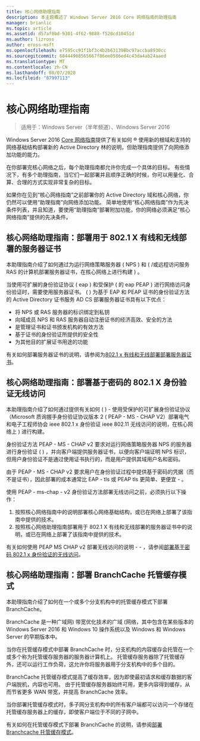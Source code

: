 ```yaml
---
title: 核心网络助理指南
description: 本主题概述了 Windows Server 2016 Core 网络指南的助理指南
manager: brianlic
ms.topic: article
ms.assetid: d57af0bd-9301-4f62-9888-f528cd10451d
ms.author: lizross
author: eross-msft
ms.openlocfilehash: e7595cc91f1bf3c4b2b631398bc97accba8930cc
ms.sourcegitcommit: 68444968565667f86ee0586ed4c43da4ab24aaed
ms.translationtype: MT
ms.contentlocale: zh-CN
ms.lasthandoff: 08/07/2020
ms.locfileid: "87997113"
---
```

# <a name="core-network-companion-guidance"></a>核心网络助理指南

>适用于：Windows Server（半年频道）、Windows Server 2016

Windows Server 2016 [Core 网络指南](../core-network-guide.md)提供了有关如何 &reg; 使用新的根域和支持的网络基础结构部署新的 Active Directory 林的说明，但助理指南提供了向网络添加功能的能力。

在你部署完核心网络之后，每个助理指南都允许你完成一个具体的目标。 有些情况下，有多个助理指南，当它们一起部署并且顺序正确的时候，你可以用量化、合算、合理的方式实现非常复杂的目标。

如果你在见到“核心网络指南”之前部署你的 Active Directory 域和核心网络，你仍然可以使用“助理指南”向网络添加功能。 简单地使用“核心网络指南”作为先决条件列表，并且知道，要使用“助理指南”部署附加功能，你的网络必须满足“核心网络指南”提供的先决条件。

## <a name="core-network-companion-guide-deploy-server-certificates-for-8021x-wired-and-wireless-deployments"></a>核心网络助理指南：部署用于 802.1 X 有线和无线部署的服务器证书

本助理指南介绍了如何通过为运行网络策略服务器 \( NPS \) 和 \( /或远程访问服务 RAS 的计算机部署服务器证书，在核心网络上进行构建 \) 。

当使用可扩展的身份验证协议 \( eap \) 和受保护 \( 的 eap PEAP \) 进行网络访问身份验证时，需要使用服务器证书。 \( \) 为基于 EAP 和 PEAP 证书的身份验证方法的 Active Directory 证书服务 AD CS 部署服务器证书具有以下优点：

- 将 NPS 或 RAS 服务器的标识绑定到私钥
- 向域成员 NPS 和 RAS 服务器自动注册证书的经济高效、安全的方法
- 是管理证书和证书颁发机构的有效方法
- 基于证书的身份验证所提供的安全性
- 为其他目的扩展证书用途的功能

有关如何部署服务器证书的说明，请参阅为[802.1 x 有线和无线部署部署服务器证书](server-certs/Deploy-Server-Certificates-for-802.1X-Wired-and-Wireless-Deployments.md)。
## <a name="core-network-companion-guide-deploy-password-based-8021x-authenticated-wireless-access"></a>核心网络助理指南：部署基于密码的 802.1 X 身份验证无线访问

本助理指南介绍了如何通过提供有关如何 \( \) \- 使用受保护的可扩展身份验证协议（Microsoft 质询握手身份验证协议版本 2 \( PEAP \- MS \- CHAP V2）部署电气和电子工程师协会 ieee 802.1 x 身份验证 ieee 802.11 无线访问的说明，在核心网络上 \) 进行构建。

身份验证方法 PEAP \- MS \- CHAP v2 要求对运行网络策略服务器 NPS 的服务器进行身份验证 \( \) ，并向客户端提供服务器证书，以便向客户端证明 NPS 标识，但用户身份验证不是通过使用证书执行的，而是用户提供其域用户名和密码。

由于 PEAP \- MS \- CHAP v2 要求用户在身份验证过程中提供基于密码的凭据（而不是证书），因此部署的成本通常比 EAP \- tls 或 PEAP tls 更简单、更便宜 \- 。

使用 PEAP \- ms-chap \- v2 身份验证方法部署无线访问之前，必须执行以下操作：

1. 按照核心网络指南中的说明部署核心网络基础结构，或已在网络上部署了该指南中提供的技术。
2. 按照核心网络助理指南部署用于 802.1 X 有线和无线部署的服务器证书中的说明，或已在网络上部署了该指南中提供的技术。

有关如何使用 PEAP MS CHAP v2 部署无线访问的说明 \- \- ，请参阅[部署基于密码 802.1 x 身份验证的无线访问](wireless/a-deploy-8021X-wireless-access.md)。

## <a name="core-network-companion-guide-deploy-branchcache-hosted-cache-mode"></a>核心网络助理指南：部署 BranchCache 托管缓存模式

本助理指南介绍了如何在一个或多个分支机构中的托管缓存模式下部署 BranchCache。

BranchCache 是一种广域网) 带宽优化技术的广域 (网络，其中包含在某些版本的 Windows Server 2016 和 Windows 10 操作系统以及 Windows 和 Windows Server 的早期版本中。

当你在托管缓存模式中部署 BranchCache 时，分支机构的内容缓存会托管在一个或多个称为托管缓存服务器的服务器计算机上。 托管缓存服务器除了托管缓存外，还可以运行工作负荷，这允许你将服务器用于分支机构中的多个目的。

BranchCache 托管缓存模式提高了缓存效率，因为即使最初请求和缓存数据的客户端脱机，内容也可用。 由于托管缓存服务器始终可用，更多内容得到缓存，从而节省更多 WAN 带宽，并提高 BranchCache 效率。

当你部署托管缓存模式时，多子网分支机构中的所有客户端都可以访问一个存储在托管缓存服务器上的缓存，即使客户端位于不同的子网中。

有关如何在托管缓存模式下部署 BranchCache 的说明，请参阅[部署 Branchcache 托管缓存模式](bc-hcm/1-Deploy-Bc-Hcm.md)。